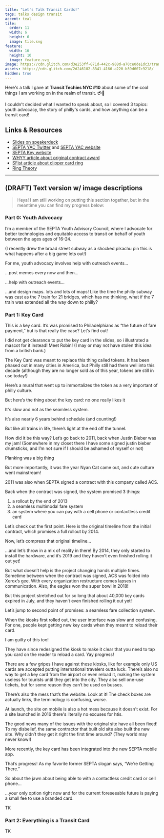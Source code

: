 ```yaml
---
title: "Let's Talk Transit Cards!"
tags: talks design transit
accent: teal
tile:
  order: 11
  width: 6
  height: 6
  image: tile.svg
feature:
  width: 16
  height: 10
  image: feature.svg
image: https://cdn.glitch.com/d3e253ff-871d-442c-988d-a70ce0de1dc3/transit-cards-meta-preview.png
assets: https://cdn.glitch.com/2d246102-8341-4166-a220-b39d607c9218/
hidden: true
---
```


Here's a talk I gave at **Transit Techies NYC #10** about some of the cool things I am working on in the realm of transit. 💳📲

I couldn't decided what I wanted to speak about, so I covered 3 topics: youth advocacy, the story of philly's cards, and how anything can be a transit card!

<script async class="speakerdeck-embed" data-id="731f1eaf7eb249029e4ddcb9d553f1cc" data-ratio="1.77777777777778" src="//speakerdeck.com/assets/embed.js"></script>

## Links & Resources

- [Slides on speakerdeck](https://speakerdeck.com/pixely/lets-talk-transit-cards)
- [SEPTA YAC Twitter](https://twitter.com/septayac) and [SEPTA YAC website](https://septayac.com)
- [SEPTA Key website](https://septakey.org/)
- [WHYY article about original contract award](https://whyy.org/articles/septa-awards-1295-million-contract-build-new-fare-system/)
- [SFist article about clipper card ring](https://sfist.com/2019/03/28/local-genius-turned-her-clipper-card-into-a-piece-of-jewelry/)
- [Ring Theory](http://www.ringtheory.com)

---

## (DRAFT) Text version w/ image descriptions

> Heya! I am still working on putting this section together, but in the meantime you can find my progress below:

### Part 0: Youth Advocacy

I’m a member of the SEPTA Youth Advisory Council, where I advocate for better technologies and equitable access to transit on behalf of youth between the ages ages of 16-24.

(I recently drew the broad street subway as a shocked pikachu pin this is what happens after a big game lets out!)

For me, youth advocacy involves help with outreach events...

…post memes every now and then…

…help with outreach events…

…and design maps. lots and lots of maps! Like the time the philly subway was cast as the 7 train for 21 bridges, which has me thinking, what if the 7 train was extended all the way down to philly?

### Part 1: Key Card

This is a key card. It’s was promised to Philadelphians as “the future of fare payment,” but is that really the case? Let’s find out!

I did not get clearance to put the key card in the slides, so i illustrated a mascot for it instead! Meet Robin! (I may or may not have stolen this idea from a british bank.)

The Key Card was meant to replace this thing called tokens. It has been phased out in many cities in America, but Philly still had them well into this decade (although they are no longer sold as of this year, tokens are still in use today!)

Here’s a mural that went up to immortalizes the token as a very important of philly culture.

But here’s the thing about the key card: no one really likes it

It's slow and not as the seamless system.

It’s also nearly 6 years behind schedule (and counting!)

But like all trains in life, there’s light at the end off the tunnel.

How did it be this way? Let’s go back to 2011, back when Justin Bieber was my jam! (Somewhere in my closet there I have some signed justin bieber drumsticks, and I’m not sure if I should be ashamed of myself or not)

Planking was a big thing

But more importantly, it was the year Nyan Cat came out, and cute culture went mainstream!

2011 was also when SEPTA signed a contract with this company called ACS.

Back when the contract was signed, the system promised 3 things:

1. a rollout by the end of 2013
2. a seamless multimodal fare system
3. an system where you can pay with a cell phone or contactless credit card

Let’s check out the first point. Here is the original timeline from the initial contract, which promises a full rollout by 2014.

Now, let’s compress that original timeline…

…and let’s throw in a mix of reality in there! By 2014, they only started to install the hardware, and it’s 2019 and they haven’t even finished rolling it out yet!

But what doesn’t help is the project changing hands multiple times. Sometime between when the contract was signed, ACS was folded into Xerox’s gee. With every organization restructure comes lapses in communication. Also, the eagles won the super bowl in 2018!

But this project stretched out for so long that about 40,000 key cards expired in July, and they haven’t even finished rolling it out yet!

Let’s jump to second point of promises: a seamless fare collection system.

When the kiosks first rolled out, the user interface was slow and confusing. For one, people kept getting new key cards when they meant to reload their card.

I am guilty of this too!

They have since redesigned the kiosk to make it clear that you need to tap you card on the reader to reload a card. Yay progress!

There are a few gripes I have against these kiosks, like for example only US cards are accepted putting international travelers outta luck. There’s also no way to get a key card from the airport or even reload it, making the system useless for tourists until they get into the city. They also sell one-use tickets, but for some reason they can’t be used on busses.

There’s also the mess that’s the website. Look at it! The check boxes are actually links, the terminology is confusing, worse.

At launch, the site on mobile is also a hot mess because it doesn't exist. For a site launched in 2016 there's literally no excuses for htis.

The good news many of the issues with the original site have all been fixed! To my disbelief, the same contractor that built old site also built the new site. Why didn’t they get it right the first time around? (They world may never know!)

More recently, the key card has been integrated into the new SEPTA mobile app.

That’s progress! As my favorite former SEPTA slogan says, “We’re Getting There.”

So about the jawn about being able to with a contactless credit card or cell phone…

…your only option right now and for the current foreseeable future is paying a small fee to use a branded card.

TK

### Part 2: Everything is a Transit Card

TK